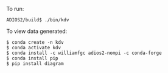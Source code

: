 To run:

```
ADIOS2/build$ ./bin/kdv
```

To view data generated:

```
$ conda create -n kdv
$ conda activate kdv
$ conda install -c williamfgc adios2-nompi -c conda-forge
$ conda install pip
$ pip install diagram
```
